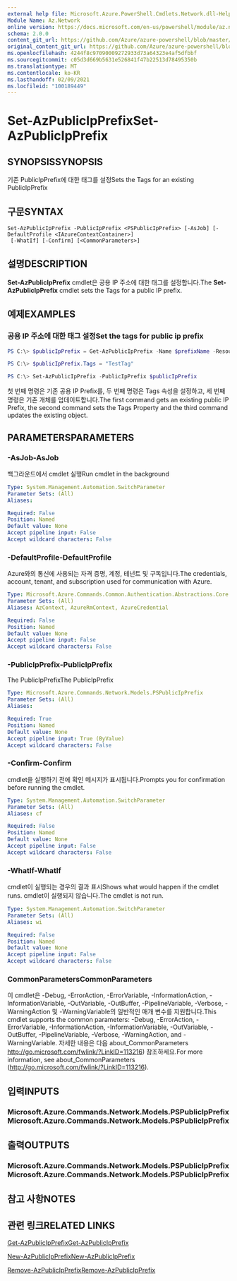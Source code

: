 ```yaml
---
external help file: Microsoft.Azure.PowerShell.Cmdlets.Network.dll-Help.xml
Module Name: Az.Network
online version: https://docs.microsoft.com/en-us/powershell/module/az.network/set-azpublicipprefix
schema: 2.0.0
content_git_url: https://github.com/Azure/azure-powershell/blob/master/src/Network/Network/help/Set-AzPublicIpPrefix.md
original_content_git_url: https://github.com/Azure/azure-powershell/blob/master/src/Network/Network/help/Set-AzPublicIpPrefix.md
ms.openlocfilehash: 4244f8c97090009272933d73a64323e4af5dfbbf
ms.sourcegitcommit: c05d3d669b5631e526841f47b22513d78495350b
ms.translationtype: MT
ms.contentlocale: ko-KR
ms.lasthandoff: 02/09/2021
ms.locfileid: "100189449"
---
```

# <span data-ttu-id="e8f82-101">Set-AzPublicIpPrefix</span><span class="sxs-lookup"><span data-stu-id="e8f82-101">Set-AzPublicIpPrefix</span></span>

## <span data-ttu-id="e8f82-102">SYNOPSIS</span><span class="sxs-lookup"><span data-stu-id="e8f82-102">SYNOPSIS</span></span>
<span data-ttu-id="e8f82-103">기존 PublicIpPrefix에 대한 태그를 설정</span><span class="sxs-lookup"><span data-stu-id="e8f82-103">Sets the Tags for an existing PublicIpPrefix</span></span>

## <span data-ttu-id="e8f82-104">구문</span><span class="sxs-lookup"><span data-stu-id="e8f82-104">SYNTAX</span></span>

```
Set-AzPublicIpPrefix -PublicIpPrefix <PSPublicIpPrefix> [-AsJob] [-DefaultProfile <IAzureContextContainer>]
 [-WhatIf] [-Confirm] [<CommonParameters>]
```

## <span data-ttu-id="e8f82-105">설명</span><span class="sxs-lookup"><span data-stu-id="e8f82-105">DESCRIPTION</span></span>
<span data-ttu-id="e8f82-106">**Set-AzPublicIpPrefix** cmdlet은 공용 IP 주소에 대한 태그를 설정합니다.</span><span class="sxs-lookup"><span data-stu-id="e8f82-106">The **Set-AzPublicIpPrefix** cmdlet sets the Tags for a public IP prefix.</span></span>

## <span data-ttu-id="e8f82-107">예제</span><span class="sxs-lookup"><span data-stu-id="e8f82-107">EXAMPLES</span></span>

### <span data-ttu-id="e8f82-108">공용 IP 주소에 대한 태그 설정</span><span class="sxs-lookup"><span data-stu-id="e8f82-108">Set the tags for public ip prefix</span></span>
```powershell
PS C:\> $publicIpPrefix = Get-AzPublicIpPrefix -Name $prefixName -ResourceGroupName $rgName

PS C:\> $publicIpPrefix.Tags = "TestTag"

PS C:\> Set-AzPublicIpPrefix -PublicIpPrefix $publicIpPrefix
```

<span data-ttu-id="e8f82-109">첫 번째 명령은 기존 공용 IP Prefix를, 두 번째 명령은 Tags 속성을 설정하고, 세 번째 명령은 기존 개체를 업데이트합니다.</span><span class="sxs-lookup"><span data-stu-id="e8f82-109">The first command gets an existing public IP Prefix, the second command sets the Tags Property and the third command updates the existing object.</span></span>

## <span data-ttu-id="e8f82-110">PARAMETERS</span><span class="sxs-lookup"><span data-stu-id="e8f82-110">PARAMETERS</span></span>

### <span data-ttu-id="e8f82-111">-AsJob</span><span class="sxs-lookup"><span data-stu-id="e8f82-111">-AsJob</span></span>
<span data-ttu-id="e8f82-112">백그라운드에서 cmdlet 실행</span><span class="sxs-lookup"><span data-stu-id="e8f82-112">Run cmdlet in the background</span></span>

```yaml
Type: System.Management.Automation.SwitchParameter
Parameter Sets: (All)
Aliases:

Required: False
Position: Named
Default value: None
Accept pipeline input: False
Accept wildcard characters: False
```

### <span data-ttu-id="e8f82-113">-DefaultProfile</span><span class="sxs-lookup"><span data-stu-id="e8f82-113">-DefaultProfile</span></span>
<span data-ttu-id="e8f82-114">Azure와의 통신에 사용되는 자격 증명, 계정, 테넌트 및 구독입니다.</span><span class="sxs-lookup"><span data-stu-id="e8f82-114">The credentials, account, tenant, and subscription used for communication with Azure.</span></span>

```yaml
Type: Microsoft.Azure.Commands.Common.Authentication.Abstractions.Core.IAzureContextContainer
Parameter Sets: (All)
Aliases: AzContext, AzureRmContext, AzureCredential

Required: False
Position: Named
Default value: None
Accept pipeline input: False
Accept wildcard characters: False
```

### <span data-ttu-id="e8f82-115">-PublicIpPrefix</span><span class="sxs-lookup"><span data-stu-id="e8f82-115">-PublicIpPrefix</span></span>
<span data-ttu-id="e8f82-116">The PublicIpPrefix</span><span class="sxs-lookup"><span data-stu-id="e8f82-116">The PublicIpPrefix</span></span>

```yaml
Type: Microsoft.Azure.Commands.Network.Models.PSPublicIpPrefix
Parameter Sets: (All)
Aliases:

Required: True
Position: Named
Default value: None
Accept pipeline input: True (ByValue)
Accept wildcard characters: False
```

### <span data-ttu-id="e8f82-117">-Confirm</span><span class="sxs-lookup"><span data-stu-id="e8f82-117">-Confirm</span></span>
<span data-ttu-id="e8f82-118">cmdlet을 실행하기 전에 확인 메시지가 표시됩니다.</span><span class="sxs-lookup"><span data-stu-id="e8f82-118">Prompts you for confirmation before running the cmdlet.</span></span>

```yaml
Type: System.Management.Automation.SwitchParameter
Parameter Sets: (All)
Aliases: cf

Required: False
Position: Named
Default value: None
Accept pipeline input: False
Accept wildcard characters: False
```

### <span data-ttu-id="e8f82-119">-WhatIf</span><span class="sxs-lookup"><span data-stu-id="e8f82-119">-WhatIf</span></span>
<span data-ttu-id="e8f82-120">cmdlet이 실행되는 경우의 결과 표시</span><span class="sxs-lookup"><span data-stu-id="e8f82-120">Shows what would happen if the cmdlet runs.</span></span>
<span data-ttu-id="e8f82-121">cmdlet이 실행되지 않습니다.</span><span class="sxs-lookup"><span data-stu-id="e8f82-121">The cmdlet is not run.</span></span>

```yaml
Type: System.Management.Automation.SwitchParameter
Parameter Sets: (All)
Aliases: wi

Required: False
Position: Named
Default value: None
Accept pipeline input: False
Accept wildcard characters: False
```

### <span data-ttu-id="e8f82-122">CommonParameters</span><span class="sxs-lookup"><span data-stu-id="e8f82-122">CommonParameters</span></span>
<span data-ttu-id="e8f82-123">이 cmdlet은 -Debug, -ErrorAction, -ErrorVariable, -InformationAction, -InformationVariable, -OutVariable, -OutBuffer, -PipelineVariable, -Verbose, -WarningAction 및 -WarningVariable의 일반적인 매개 변수를 지원합니다.</span><span class="sxs-lookup"><span data-stu-id="e8f82-123">This cmdlet supports the common parameters: -Debug, -ErrorAction, -ErrorVariable, -InformationAction, -InformationVariable, -OutVariable, -OutBuffer, -PipelineVariable, -Verbose, -WarningAction, and -WarningVariable.</span></span> <span data-ttu-id="e8f82-124">자세한 내용은 다음 about_CommonParameters http://go.microsoft.com/fwlink/?LinkID=113216) 참조하세요.</span><span class="sxs-lookup"><span data-stu-id="e8f82-124">For more information, see about_CommonParameters (http://go.microsoft.com/fwlink/?LinkID=113216).</span></span>

## <span data-ttu-id="e8f82-125">입력</span><span class="sxs-lookup"><span data-stu-id="e8f82-125">INPUTS</span></span>

### <span data-ttu-id="e8f82-126">Microsoft.Azure.Commands.Network.Models.PSPublicIpPrefix</span><span class="sxs-lookup"><span data-stu-id="e8f82-126">Microsoft.Azure.Commands.Network.Models.PSPublicIpPrefix</span></span>

## <span data-ttu-id="e8f82-127">출력</span><span class="sxs-lookup"><span data-stu-id="e8f82-127">OUTPUTS</span></span>

### <span data-ttu-id="e8f82-128">Microsoft.Azure.Commands.Network.Models.PSPublicIpPrefix</span><span class="sxs-lookup"><span data-stu-id="e8f82-128">Microsoft.Azure.Commands.Network.Models.PSPublicIpPrefix</span></span>

## <span data-ttu-id="e8f82-129">참고 사항</span><span class="sxs-lookup"><span data-stu-id="e8f82-129">NOTES</span></span>

## <span data-ttu-id="e8f82-130">관련 링크</span><span class="sxs-lookup"><span data-stu-id="e8f82-130">RELATED LINKS</span></span>

[<span data-ttu-id="e8f82-131">Get-AzPublicIpPrefix</span><span class="sxs-lookup"><span data-stu-id="e8f82-131">Get-AzPublicIpPrefix</span></span>](./Get-AzPublicIpPrefix.md)

[<span data-ttu-id="e8f82-132">New-AzPublicIpPrefix</span><span class="sxs-lookup"><span data-stu-id="e8f82-132">New-AzPublicIpPrefix</span></span>](./New-AzPublicIpPrefix.md)

[<span data-ttu-id="e8f82-133">Remove-AzPublicIpPrefix</span><span class="sxs-lookup"><span data-stu-id="e8f82-133">Remove-AzPublicIpPrefix</span></span>](./Remove-AzPublicIpPrefix.md)
